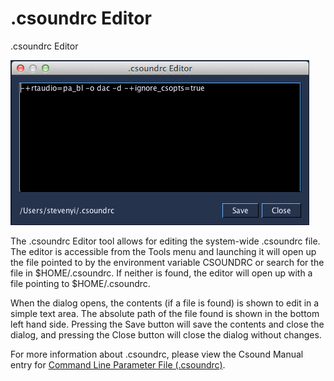 # .csoundrc Editor

.csoundrc Editor

![.csoundrc Editor](../../../images/csoundrc_editor.png)

The .csoundrc Editor tool allows for editing the system-wide .csoundrc
file. The editor is accessible from the Tools menu and launching it will
open up the file pointed to by the environment variable CSOUNDRC or
search for the file in $HOME/.csoundrc. If neither is found, the editor
will open up with a file pointing to $HOME/.csoundrc.

When the dialog opens, the contents (if a file is found) is shown to
edit in a simple text area. The absolute path of the file found is shown
in the bottom left hand side. Pressing the Save button will save the
contents and close the dialog, and pressing the Close button will close
the dialog without changes.

For more information about .csoundrc, please view the Csound Manual
entry for [Command Line Parameter File
(.csoundrc)](https://csound.github.io/docs/manual/CommandUnifileParFile.html).
